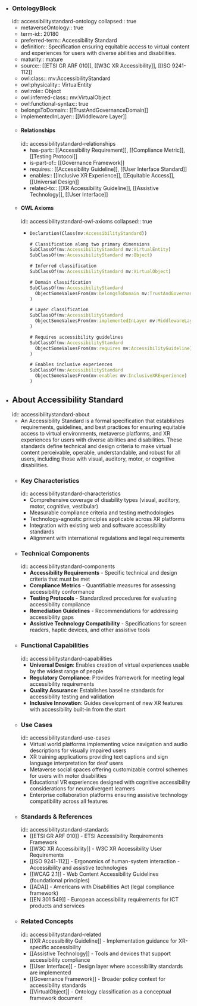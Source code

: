 - ### OntologyBlock
  id:: accessibilitystandard-ontology
  collapsed:: true
	- metaverseOntology:: true
	- term-id:: 20180
	- preferred-term:: Accessibility Standard
	- definition:: Specification ensuring equitable access to virtual content and experiences for users with diverse abilities and disabilities.
	- maturity:: mature
	- source:: [[ETSI GR ARF 010]], [[W3C XR Accessibility]], [[ISO 9241-112]]
	- owl:class:: mv:AccessibilityStandard
	- owl:physicality:: VirtualEntity
	- owl:role:: Object
	- owl:inferred-class:: mv:VirtualObject
	- owl:functional-syntax:: true
	- belongsToDomain:: [[TrustAndGovernanceDomain]]
	- implementedInLayer:: [[Middleware Layer]]
	- #### Relationships
	  id:: accessibilitystandard-relationships
		- has-part:: [[Accessibility Requirement]], [[Compliance Metric]], [[Testing Protocol]]
		- is-part-of:: [[Governance Framework]]
		- requires:: [[Accessibility Guideline]], [[User Interface Standard]]
		- enables:: [[Inclusive XR Experience]], [[Equitable Access]], [[Universal Design]]
		- related-to:: [[XR Accessibility Guideline]], [[Assistive Technology]], [[User Interface]]
	- #### OWL Axioms
	  id:: accessibilitystandard-owl-axioms
	  collapsed:: true
		- ```clojure
		  Declaration(Class(mv:AccessibilityStandard))

		  # Classification along two primary dimensions
		  SubClassOf(mv:AccessibilityStandard mv:VirtualEntity)
		  SubClassOf(mv:AccessibilityStandard mv:Object)

		  # Inferred classification
		  SubClassOf(mv:AccessibilityStandard mv:VirtualObject)

		  # Domain classification
		  SubClassOf(mv:AccessibilityStandard
		    ObjectSomeValuesFrom(mv:belongsToDomain mv:TrustAndGovernanceDomain)
		  )

		  # Layer classification
		  SubClassOf(mv:AccessibilityStandard
		    ObjectSomeValuesFrom(mv:implementedInLayer mv:MiddlewareLayer)
		  )

		  # Requires accessibility guidelines
		  SubClassOf(mv:AccessibilityStandard
		    ObjectSomeValuesFrom(mv:requires mv:AccessibilityGuideline)
		  )

		  # Enables inclusive experiences
		  SubClassOf(mv:AccessibilityStandard
		    ObjectSomeValuesFrom(mv:enables mv:InclusiveXRExperience)
		  )
		  ```
- ## About Accessibility Standard
  id:: accessibilitystandard-about
	- An Accessibility Standard is a formal specification that establishes requirements, guidelines, and best practices for ensuring equitable access to virtual environments, metaverse platforms, and XR experiences for users with diverse abilities and disabilities. These standards define technical and design criteria to make virtual content perceivable, operable, understandable, and robust for all users, including those with visual, auditory, motor, or cognitive disabilities.
	- ### Key Characteristics
	  id:: accessibilitystandard-characteristics
		- Comprehensive coverage of disability types (visual, auditory, motor, cognitive, vestibular)
		- Measurable compliance criteria and testing methodologies
		- Technology-agnostic principles applicable across XR platforms
		- Integration with existing web and software accessibility standards
		- Alignment with international regulations and legal requirements
	- ### Technical Components
	  id:: accessibilitystandard-components
		- **Accessibility Requirements** - Specific technical and design criteria that must be met
		- **Compliance Metrics** - Quantifiable measures for assessing accessibility conformance
		- **Testing Protocols** - Standardized procedures for evaluating accessibility compliance
		- **Remediation Guidelines** - Recommendations for addressing accessibility gaps
		- **Assistive Technology Compatibility** - Specifications for screen readers, haptic devices, and other assistive tools
	- ### Functional Capabilities
	  id:: accessibilitystandard-capabilities
		- **Universal Design**: Enables creation of virtual experiences usable by the widest range of people
		- **Regulatory Compliance**: Provides framework for meeting legal accessibility requirements
		- **Quality Assurance**: Establishes baseline standards for accessibility testing and validation
		- **Inclusive Innovation**: Guides development of new XR features with accessibility built-in from the start
	- ### Use Cases
	  id:: accessibilitystandard-use-cases
		- Virtual world platforms implementing voice navigation and audio descriptions for visually impaired users
		- XR training applications providing text captions and sign language interpretation for deaf users
		- Metaverse social spaces offering customizable control schemes for users with motor disabilities
		- Educational VR experiences designed with cognitive accessibility considerations for neurodivergent learners
		- Enterprise collaboration platforms ensuring assistive technology compatibility across all features
	- ### Standards & References
	  id:: accessibilitystandard-standards
		- [[ETSI GR ARF 010]] - ETSI Accessibility Requirements Framework
		- [[W3C XR Accessibility]] - W3C XR Accessibility User Requirements
		- [[ISO 9241-112]] - Ergonomics of human-system interaction - Accessibility and assistive technologies
		- [[WCAG 2.1]] - Web Content Accessibility Guidelines (foundational principles)
		- [[ADA]] - Americans with Disabilities Act (legal compliance framework)
		- [[EN 301 549]] - European accessibility requirements for ICT products and services
	- ### Related Concepts
	  id:: accessibilitystandard-related
		- [[XR Accessibility Guideline]] - Implementation guidance for XR-specific accessibility
		- [[Assistive Technology]] - Tools and devices that support accessibility compliance
		- [[User Interface]] - Design layer where accessibility standards are implemented
		- [[Governance Framework]] - Broader policy context for accessibility standards
		- [[VirtualObject]] - Ontology classification as a conceptual framework document
